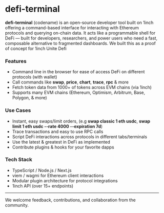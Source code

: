 # defi-terminal

**defi-terminal** (codename) is an open-source developer tool built on 1inch offering a command-based interface for interacting with Ethereum protocols and querying on-chain data. It acts like a programmable shell for DeFi — built for developers, researchers, and power users who need a fast, composable alternative to fragmented dashboards. We built this as a proof of concept for 1inch Unite Defi

### Features
- Command line in the browser for ease of access DeFi on different protocols (with wallet)
- Call commands like **swap**, **price**, **chart**, **trace**, **rpc** & more
- Fetch token data from 1000+ of tokens across EVM chains (via 1inch)
- Supports many EVM chains (Ethereum, Optimism, Arbitrum, Base, Polygon, & more)


### Use Cases
- Instant, easy swaps/limit orders, (e.g **swap classic 1 eth usdc**, **swap limit 1 eth usdc --rate 4000 --expiration 7d**)
- Trace transactions and easy to use RPC calls
- Script DeFi interactions across protocols in different tabs/terminals
- Use the latest & greatest in DeFi as implemented
- Contribute plugins & hooks for your favorite dapps

### Tech Stack
- TypeScript / Node.js / Next.js
- viem / wagmi for Ethereum client interactions
- Modular plugin architecture for protocol integrations
- 1inch API (over 15+ endpoints)
---

We welcome feedback, contributions, and collaboration from the community.

